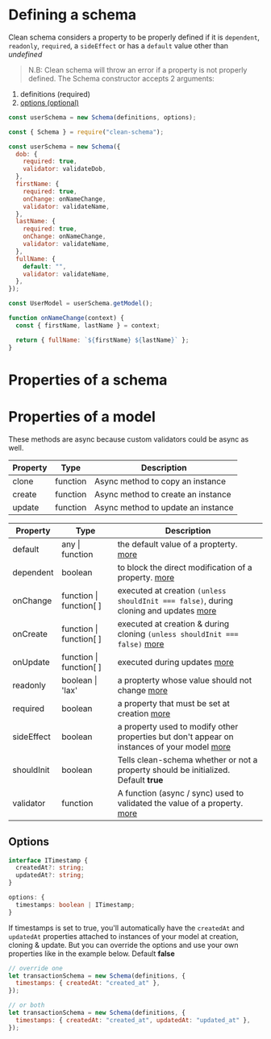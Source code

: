 # Defining a schema

Clean schema considers a property to be properly defined if it is `dependent`, `readonly`, `required`, a `sideEffect` or has a `default` value other than _undefined_

> N.B: Clean schema will throw an error if a property is not properly defined.
> The Schema constructor accepts 2 arguments:

1. definitions (required)
1. [options (optional)](#options)

```js
const userSchema = new Schema(definitions, options);
```

```js
const { Schema } = require("clean-schema");

const userSchema = new Schema({
  dob: {
    required: true,
    validator: validateDob,
  },
  firstName: {
    required: true,
    onChange: onNameChange,
    validator: validateName,
  },
  lastName: {
    required: true,
    onChange: onNameChange,
    validator: validateName,
  },
  fullName: {
    default: "",
    validator: validateName,
  },
});

const UserModel = userSchema.getModel();

function onNameChange(context) {
  const { firstName, lastName } = context;

  return { fullName: `${firstName} ${lastName}` };
}
```

# Properties of a schema

# Properties of a model

These methods are async because custom validators could be async as well.

| Property | Type     | Description                        |
| -------- | -------- | ---------------------------------- |
| clone    | function | Async method to copy an instance   |
| create   | function | Async method to create an instance |
| update   | function | Async method to update an instance |

| Property   | Type                    | Description                                                                                                               |
| ---------- | ----------------------- | ------------------------------------------------------------------------------------------------------------------------- |
| default    | any \| function         | the default value of a propterty. [more](./defaults.md)                                                                   |
| dependent  | boolean                 | to block the direct modification of a property. [more](./dependents.md)                                                   |
| onChange   | function \| function[ ] | executed at creation `(unless shouldInit === false)`, during cloning and updates [more](../life-cycles.md#onchange)       |
| onCreate   | function \| function[ ] | executed at creation & during cloning `(unless shouldInit === false)` [more](../life-cycles.md#oncreate)                  |
| onUpdate   | function \| function[ ] | executed during updates [more](../life-cycles.md#onupdate)                                                                |
| readonly   | boolean \| 'lax'        | a propterty whose value should not change [more](./readonly.md)                                                           |
| required   | boolean                 | a property that must be set at creation [more](./required.md)                                                             |
| sideEffect | boolean                 | a property used to modify other properties but don't appear on instances of your model [more](./side-effects.md)          |
| shouldInit | boolean                 | Tells clean-schema whether or not a property should be initialized. Default **true**                                      |
| validator  | function                | A function (async / sync) used to validated the value of a property. [more](../../../v1.4.6/validate/index.md#validators) |

## Options

```ts
interface ITimestamp {
  createdAt?: string;
  updatedAt?: string;
}

options: {
  timestamps: boolean | ITimestamp;
}
```

If timestamps is set to true, you'll automatically have the `createdAt` and `updatedAt` properties attached to instances of your model at creation, cloning & update. But you can override the options and use your own properties like in the example below. Default **false**

```js
// override one
let transactionSchema = new Schema(definitions, {
  timestamps: { createdAt: "created_at" },
});

// or both
let transactionSchema = new Schema(definitions, {
  timestamps: { createdAt: "created_at", updatedAt: "updated_at" },
});
```
